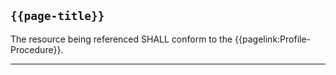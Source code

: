 ## <code>{{page-title}}</code>

The resource being referenced SHALL conform to the {{pagelink:Profile-Procedure}}.

---
